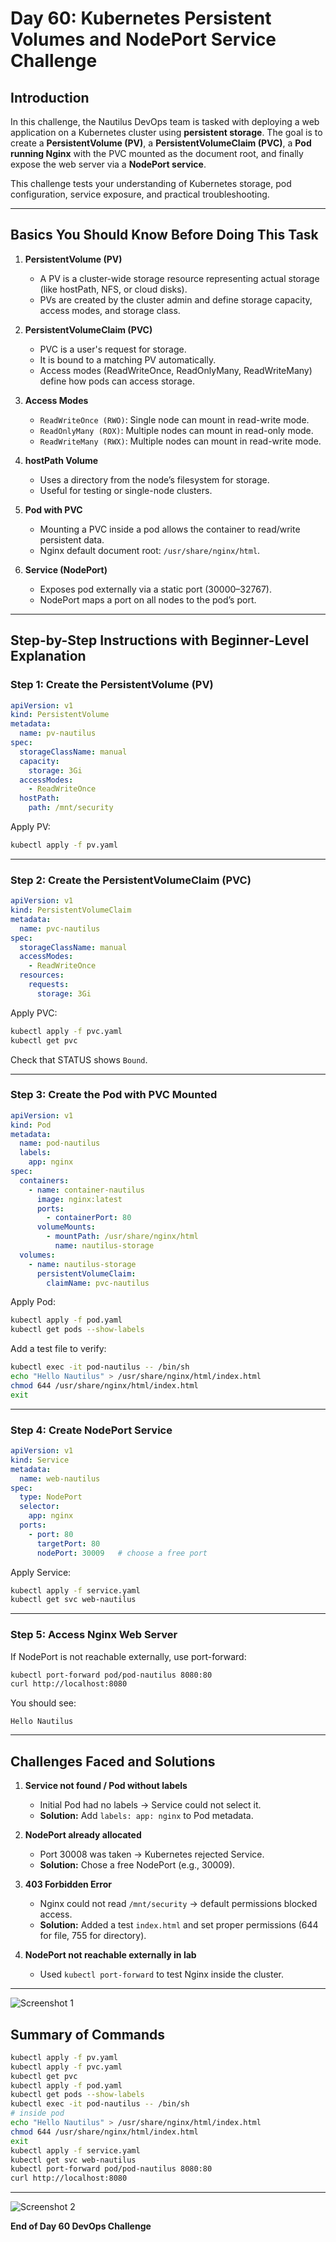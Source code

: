 # Day 60: Kubernetes Persistent Volumes and NodePort Service Challenge

## Introduction

In this challenge, the Nautilus DevOps team is tasked with deploying a web application on a Kubernetes cluster using **persistent storage**. The goal is to create a **PersistentVolume (PV)**, a **PersistentVolumeClaim (PVC)**, a **Pod running Nginx** with the PVC mounted as the document root, and finally expose the web server via a **NodePort service**.

This challenge tests your understanding of Kubernetes storage, pod configuration, service exposure, and practical troubleshooting.

---

## Basics You Should Know Before Doing This Task

1. **PersistentVolume (PV)**

   * A PV is a cluster-wide storage resource representing actual storage (like hostPath, NFS, or cloud disks).
   * PVs are created by the cluster admin and define storage capacity, access modes, and storage class.

2. **PersistentVolumeClaim (PVC)**

   * PVC is a user's request for storage.
   * It is bound to a matching PV automatically.
   * Access modes (ReadWriteOnce, ReadOnlyMany, ReadWriteMany) define how pods can access storage.

3. **Access Modes**

   * `ReadWriteOnce (RWO)`: Single node can mount in read-write mode.
   * `ReadOnlyMany (ROX)`: Multiple nodes can mount in read-only mode.
   * `ReadWriteMany (RWX)`: Multiple nodes can mount in read-write mode.

4. **hostPath Volume**

   * Uses a directory from the node’s filesystem for storage.
   * Useful for testing or single-node clusters.

5. **Pod with PVC**

   * Mounting a PVC inside a pod allows the container to read/write persistent data.
   * Nginx default document root: `/usr/share/nginx/html`.

6. **Service (NodePort)**

   * Exposes pod externally via a static port (30000–32767).
   * NodePort maps a port on all nodes to the pod’s port.

---

## Step-by-Step Instructions with Beginner-Level Explanation

### Step 1: Create the PersistentVolume (PV)

```yaml
apiVersion: v1
kind: PersistentVolume
metadata:
  name: pv-nautilus
spec:
  storageClassName: manual
  capacity:
    storage: 3Gi
  accessModes:
    - ReadWriteOnce
  hostPath:
    path: /mnt/security
```

Apply PV:

```bash
kubectl apply -f pv.yaml
```

---

### Step 2: Create the PersistentVolumeClaim (PVC)

```yaml
apiVersion: v1
kind: PersistentVolumeClaim
metadata:
  name: pvc-nautilus
spec:
  storageClassName: manual
  accessModes:
    - ReadWriteOnce
  resources:
    requests:
      storage: 3Gi
```

Apply PVC:

```bash
kubectl apply -f pvc.yaml
kubectl get pvc
```

Check that STATUS shows `Bound`.

---

### Step 3: Create the Pod with PVC Mounted

```yaml
apiVersion: v1
kind: Pod
metadata:
  name: pod-nautilus
  labels:
    app: nginx
spec:
  containers:
    - name: container-nautilus
      image: nginx:latest
      ports:
        - containerPort: 80
      volumeMounts:
        - mountPath: /usr/share/nginx/html
          name: nautilus-storage
  volumes:
    - name: nautilus-storage
      persistentVolumeClaim:
        claimName: pvc-nautilus
```

Apply Pod:

```bash
kubectl apply -f pod.yaml
kubectl get pods --show-labels
```

Add a test file to verify:

```bash
kubectl exec -it pod-nautilus -- /bin/sh
echo "Hello Nautilus" > /usr/share/nginx/html/index.html
chmod 644 /usr/share/nginx/html/index.html
exit
```

---

### Step 4: Create NodePort Service

```yaml
apiVersion: v1
kind: Service
metadata:
  name: web-nautilus
spec:
  type: NodePort
  selector:
    app: nginx
  ports:
    - port: 80
      targetPort: 80
      nodePort: 30009   # choose a free port
```

Apply Service:

```bash
kubectl apply -f service.yaml
kubectl get svc web-nautilus
```

---

### Step 5: Access Nginx Web Server

If NodePort is not reachable externally, use port-forward:

```bash
kubectl port-forward pod/pod-nautilus 8080:80
curl http://localhost:8080
```

You should see:

```
Hello Nautilus
```

---

## Challenges Faced and Solutions

1. **Service not found / Pod without labels**

   * Initial Pod had no labels → Service could not select it.
   * **Solution:** Add `labels: app: nginx` to Pod metadata.

2. **NodePort already allocated**

   * Port 30008 was taken → Kubernetes rejected Service.
   * **Solution:** Chose a free NodePort (e.g., 30009).

3. **403 Forbidden Error**

   * Nginx could not read `/mnt/security` → default permissions blocked access.
   * **Solution:** Added a test `index.html` and set proper permissions (644 for file, 755 for directory).

4. **NodePort not reachable externally in lab**

   * Used `kubectl port-forward` to test Nginx inside the cluster.

---
![Screenshot 1](assets/Screenshot%202025-10-03%20171239.png)


## Summary of Commands

```bash
kubectl apply -f pv.yaml
kubectl apply -f pvc.yaml
kubectl get pvc
kubectl apply -f pod.yaml
kubectl get pods --show-labels
kubectl exec -it pod-nautilus -- /bin/sh
# inside pod
echo "Hello Nautilus" > /usr/share/nginx/html/index.html
chmod 644 /usr/share/nginx/html/index.html
exit
kubectl apply -f service.yaml
kubectl get svc web-nautilus
kubectl port-forward pod/pod-nautilus 8080:80
curl http://localhost:8080
```

---
![Screenshot 2](assets/Screenshot%202025-10-03%20171325.png)

**End of Day 60 DevOps Challenge**
